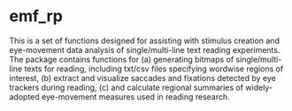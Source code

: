 # emf_rp 

This is a set of functions designed for assisting with stimulus
creation and eye-movement data analysis of single/multi-line text
reading experiments. The package contains functions for (a) generating
bitmaps of single/multi-line texts for reading, including txt/csv
files specifying wordwise regions of interest, (b) extract and
visualize saccades and fixations detected by eye trackers during
reading, (c) and calculate regional summaries of widely-adopted
eye-movement measures used in reading research.
